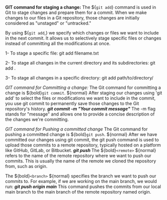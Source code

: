 **GIT command for staging a change:**
The ${`git add`} command is used in Git to stage changes and prepare them for a commit. When we make changes to our files in a Git repository, those changes are initially considered as "unstaged" or "untracked."

By using ${`git add`,} we specify which changes or files we want to include in the next commit. It allows us to selectively stage specific files or changes instead of committing all the modifications at once.

1- To stage a specific file:
git add filename.txt

2- To stage all changes in the current directory and its subdirectories:
git add .

3- To stage all changes in a specific directory:
git add path/to/directory/

*GIT command for  Committing a change:*
The Git command for committing a change is ${bold}`git commit`. ${normal} After staging our changes using 'git add' to select the files or modifications we want to include in the commit, you use git commit to permanently save those changes to the Git repository's history.
***git commit -m "Your commit message"***
The -m flag stands for "message" and allows one to provide a concise description of the changes we're committing.

*GIT command for Pushing a committed change*
The Git command for pushing a committed change is ${bold}`git push`. ${normal} After we have committed our changes using git commit, the git push command is used to upload those commits to a remote repository, typically hosted on a platform like GitHub, GitLab, or Bitbucket.
***git push <remote> <branch>***
The  ${bold}`<remote>` ${normal} refers to the name of the remote repository where we want to push our commits. This is usually the name of the remote we cloned the repository from, such as origin.

The ${bold}`<branch>` ${normal} specifies the branch we want to push our commits to. For example, if we are working on the main branch, we would run:
***git push origin main***
This command pushes the commits from our local main branch to the main branch of the remote repository named origin.


